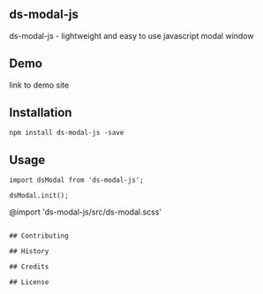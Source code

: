 ## ds-modal-js
ds-modal-js - lightweight and easy to use javascript modal window


## Demo
link to demo site

## Installation
```
npm install ds-modal-js -save
```

## Usage
```
import dsModal from 'ds-modal-js';
```
```
dsModal.init();
```
@import 'ds-modal-js/src/ds-modal.scss'
```

## Contributing

## History

## Credits

## License

